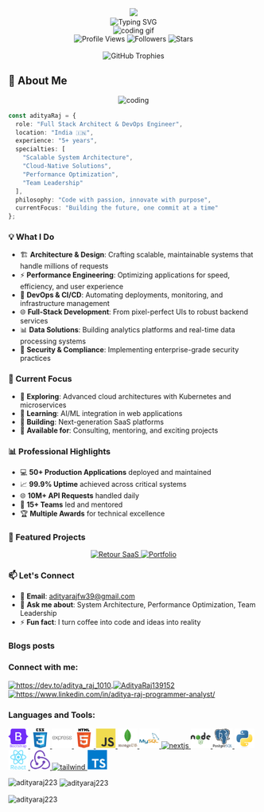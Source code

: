 <div align="center">
  <img src="https://capsule-render.vercel.app/api?type=waving&color=gradient&height=200&section=header&text=Aditya%20Raj&fontSize=80&fontAlignY=35&animation=twinkling&fontColor=ffffff" />
</div>

<div align="center">
  <img src="https://readme-typing-svg.herokuapp.com?font=Fira+Code&weight=600&size=28&duration=3000&pause=1000&color=00D9FF&center=true&vCenter=true&width=600&lines=Full+Stack+Architect;DevOps+Engineer;Cloud+Solutions+Expert;Performance+Optimization+Specialist;Innovation+Driven+Developer" alt="Typing SVG" />
</div>

<div align="center">
  <img src="https://user-images.githubusercontent.com/55389276/140866485-8fb1c876-9a8f-4d6a-98dc-08c4981eaf70.gif" width="350" alt="coding gif" />
</div>

<div align="center">
  <img src="https://komarev.com/ghpvc/?username=adityaraj223&label=Profile%20Views&color=brightgreen&style=for-the-badge" alt="Profile Views" />
  <img src="https://img.shields.io/github/followers/adityaraj223?label=Followers&style=for-the-badge&color=blue" alt="Followers" />
  <img src="https://img.shields.io/github/stars/adityaraj223?label=Stars&style=for-the-badge&color=yellow" alt="Stars" />
</div>

<br>

<div align="center">
  <img src="https://github-profile-trophy.vercel.app/?username=adityaraj223&theme=radical&no-frame=true&no-bg=true&margin-w=4&row=1" alt="GitHub Trophies" />
</div>

## 🚀 About Me

<div align="center">
  <img src="https://github.com/Adityaraj223/Adityaraj223/raw/main/code.gif" width="500" alt="coding" />
</div>

```typescript
const adityaRaj = {
  role: "Full Stack Architect & DevOps Engineer",
  location: "India 🇮🇳",
  experience: "5+ years",
  specialties: [
    "Scalable System Architecture",
    "Cloud-Native Solutions",
    "Performance Optimization",
    "Team Leadership"
  ],
  philosophy: "Code with passion, innovate with purpose",
  currentFocus: "Building the future, one commit at a time"
};
```

### 💡 What I Do

- 🏗️ **Architecture & Design**: Crafting scalable, maintainable systems that handle millions of requests
- ⚡ **Performance Engineering**: Optimizing applications for speed, efficiency, and user experience
- 🔧 **DevOps & CI/CD**: Automating deployments, monitoring, and infrastructure management
- 🌐 **Full-Stack Development**: From pixel-perfect UIs to robust backend services
- 📊 **Data Solutions**: Building analytics platforms and real-time data processing systems
- 🔐 **Security & Compliance**: Implementing enterprise-grade security practices

### 🎯 Current Focus

- 🌱 **Exploring**: Advanced cloud architectures with Kubernetes and microservices
- 🔮 **Learning**: AI/ML integration in web applications
- 🚀 **Building**: Next-generation SaaS platforms
- 💼 **Available for**: Consulting, mentoring, and exciting projects

### 📊 Professional Highlights

- 💻 **50+ Production Applications** deployed and maintained
- 📈 **99.9% Uptime** achieved across critical systems
- 🌐 **10M+ API Requests** handled daily
- 👥 **15+ Teams** led and mentored
- 🏆 **Multiple Awards** for technical excellence

### 🌟 Featured Projects

<div align="center">
  <a href="https://retourfc.vercel.app/" target="_blank">
    <img src="https://img.shields.io/badge/🎯_Retour_SaaS-Premium_Platform-FF6B6B?style=for-the-badge&logo=vercel&logoColor=white" alt="Retour SaaS" />
  </a>
  <a href="https://portfolio-pi-ten-68.vercel.app/" target="_blank">
    <img src="https://img.shields.io/badge/🌐_Portfolio-Professional_Showcase-4ECDC4?style=for-the-badge&logo=netlify&logoColor=white" alt="Portfolio" />
  </a>
</div>

### 📫 Let's Connect

- 💼 **Email**: adityarajfw39@gmail.com
- 💬 **Ask me about**: System Architecture, Performance Optimization, Team Leadership
- ⚡ **Fun fact**: I turn coffee into code and ideas into reality

### Blogs posts
<!-- BLOG-POST-LIST:START -->
<!-- BLOG-POST-LIST:END -->

<h3 align="left">Connect with me:</h3>
<p align="left">
  <a href="https://dev.to/aditya_raj_1010" target="blank">
    <img align="center" src="https://raw.githubusercontent.com/rahuldkjain/github-profile-readme-generator/master/src/images/icons/Social/devto.svg" alt="https://dev.to/aditya_raj_1010" height="30" width="40" />
  </a>
  <a href="https://x.com/AdityaRaj139152" target="blank">
    <img align="center" src="https://raw.githubusercontent.com/rahuldkjain/github-profile-readme-generator/master/src/images/icons/Social/twitter.svg" alt="AdityaRaj139152" height="30" width="40" />
  </a>
  <a href="https://www.linkedin.com/in/aditya-raj-programmer-analyst/" target="blank">
    <img align="center" src="https://raw.githubusercontent.com/rahuldkjain/github-profile-readme-generator/master/src/images/icons/Social/linked-in-alt.svg" alt="https://www.linkedin.com/in/aditya-raj-programmer-analyst/" height="30" width="40" />
  </a>
</p>


<h3 align="left">Languages and Tools:</h3>
<p align="left"> <a href="https://getbootstrap.com" target="_blank" rel="noreferrer"> <img src="https://raw.githubusercontent.com/devicons/devicon/master/icons/bootstrap/bootstrap-plain-wordmark.svg" alt="bootstrap" width="40" height="40"/> </a> <a href="https://www.w3schools.com/css/" target="_blank" rel="noreferrer"> <img src="https://raw.githubusercontent.com/devicons/devicon/master/icons/css3/css3-original-wordmark.svg" alt="css3" width="40" height="40"/> </a> <a href="https://expressjs.com" target="_blank" rel="noreferrer"> <img src="https://raw.githubusercontent.com/devicons/devicon/master/icons/express/express-original-wordmark.svg" alt="express" width="40" height="40"/> </a> <a href="https://www.w3.org/html/" target="_blank" rel="noreferrer"> <img src="https://raw.githubusercontent.com/devicons/devicon/master/icons/html5/html5-original-wordmark.svg" alt="html5" width="40" height="40"/> </a> <a href="https://developer.mozilla.org/en-US/docs/Web/JavaScript" target="_blank" rel="noreferrer"> <img src="https://raw.githubusercontent.com/devicons/devicon/master/icons/javascript/javascript-original.svg" alt="javascript" width="40" height="40"/> </a> <a href="https://www.mongodb.com/" target="_blank" rel="noreferrer"> <img src="https://raw.githubusercontent.com/devicons/devicon/master/icons/mongodb/mongodb-original-wordmark.svg" alt="mongodb" width="40" height="40"/> </a> <a href="https://www.mysql.com/" target="_blank" rel="noreferrer"> <img src="https://raw.githubusercontent.com/devicons/devicon/master/icons/mysql/mysql-original-wordmark.svg" alt="mysql" width="40" height="40"/> </a> <a href="https://nextjs.org/" target="_blank" rel="noreferrer"> <img src="https://cdn.worldvectorlogo.com/logos/nextjs-2.svg" alt="nextjs" width="40" height="40"/> </a> <a href="https://nodejs.org" target="_blank" rel="noreferrer"> <img src="https://raw.githubusercontent.com/devicons/devicon/master/icons/nodejs/nodejs-original-wordmark.svg" alt="nodejs" width="40" height="40"/> </a> <a href="https://www.postgresql.org" target="_blank" rel="noreferrer"> <img src="https://raw.githubusercontent.com/devicons/devicon/master/icons/postgresql/postgresql-original-wordmark.svg" alt="postgresql" width="40" height="40"/> </a> <a href="https://www.python.org" target="_blank" rel="noreferrer"> <img src="https://raw.githubusercontent.com/devicons/devicon/master/icons/python/python-original.svg" alt="python" width="40" height="40"/> </a> <a href="https://reactjs.org/" target="_blank" rel="noreferrer"> <img src="https://raw.githubusercontent.com/devicons/devicon/master/icons/react/react-original-wordmark.svg" alt="react" width="40" height="40"/> </a> <a href="https://redux.js.org" target="_blank" rel="noreferrer"> <img src="https://raw.githubusercontent.com/devicons/devicon/master/icons/redux/redux-original.svg" alt="redux" width="40" height="40"/> </a> <a href="https://tailwindcss.com/" target="_blank" rel="noreferrer"> <img src="https://www.vectorlogo.zone/logos/tailwindcss/tailwindcss-icon.svg" alt="tailwind" width="40" height="40"/> </a> <a href="https://www.typescriptlang.org/" target="_blank" rel="noreferrer"> <img src="https://raw.githubusercontent.com/devicons/devicon/master/icons/typescript/typescript-original.svg" alt="typescript" width="40" height="40"/> </a> </p>

<p><img align="left" src="https://github-readme-stats.vercel.app/api/top-langs?username=adityaraj223&show_icons=true&locale=en&layout=compact" alt="adityaraj223" /></p>

<p>&nbsp;<img align="center" src="https://github-readme-stats.vercel.app/api?username=adityaraj223&show_icons=true&locale=en" alt="adityaraj223" /></p>

<p><img align="center" src="https://github-readme-streak-stats.herokuapp.com/?user=adityaraj223&" alt="adityaraj223" /></p>
